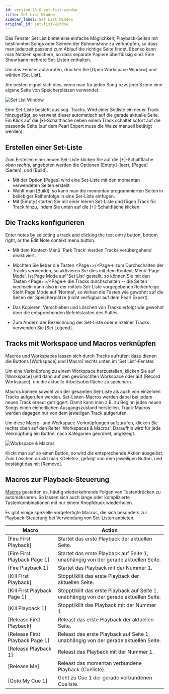 ```yaml
---
id: version-13.0-set-list-window
title: Set List Window
sidebar_label: Set List Window
original_id: set-list-window
---
```


Das Fenster Set List bietet eine einfache Möglichkeit, Playback-Seiten
mit bestimmten Songs oder Szenen der Bühnenshow zu verknüpfen, so dass
man jederzeit passend zum Ablauf die richtige Seite findet. Ebenso kann
man Notizen speichern, so dass separate Papiere überflüssig sind. Eine
Show kann mehrere Set-Listen enthalten.

[](https://youtu.be/VX5acUU-99M?t=20 "Set Lists")

Um das Fenster aufzurufen, drücken Sie \[Open Workspace Window\] und
wählen \[Set List\].

Am besten eignet sich dies, wenn man für jeden Song bzw. jede Szene
eine eigene Seite von Speicherplätzen verwendet.

![Set List Window](/docs/images/Set-List-Window.png)

Eine Set-Liste besteht aus sog. Tracks. Wird einer Setliste ein neuer
Track hinzugefügt, so verweist dieser automatisch auf die gerade
aktuelle Seite. Ein Klick auf die \[⏵\]-Schaltfläche neben einem
Track schaltet sofort auf die passende Seite (auf dem Pearl Expert muss
die Walze manuell betätigt werden).

Erstellen einer Set-Liste
-------------------------

Zum Erstellen einer neuen Set-Liste klicken Sie auf die
\[+\]-Schaltfläche *oben rechts*, angeboten werden die Optionen \[Empty\]
(leer), \[Pages\] (Seiten), und \[Build\]. 
-   Mit der Option \[Pages\] wird eine Set-Liste mit den momentan 
	verwendeten Seiten erstellt. 
-	Wählt man \[Build\], so kann man die momentan programmierten Seiten 
	in beliebiger Reihenfolge in eine Set-Liste einfügen. 
-   Mit \[Empty\] starten Sie mit einer leeren Set-Liste und fügen Track 
	für Track hinzu, indem Sie unten auf die \[+\]-Schaltfläche klicken.

Die Tracks konfigurieren
------------------------

Enter notes by selecting a track and clicking the text entry button,
bottom right, or the Edit Note context menu button.

-   Mit dem Kontext-Menü 'Park Track' werden Tracks vorübergehend
    deaktiviert.

-   Möchten Sie lieber die Tasten \<Page+\>/\<Page-\> zum Durchschalten
    der Tracks verwenden, so aktivieren Sie dies mit dem Kontext-Menü
    'Page Mode'. Ist Page Mode auf 'Set List' gestellt, so können Sie
    mit den Tasten \<Page+\>/\<Page-\> die Tracks durchschalten -- die
    Seiten wechseln dann also in der mittels Set-Liste vorgegebenen
    Reihenfolge. Steht Page Mode auf 'Normal', so wirken die Tasten wie
    gewohnt auf die Seiten der Speicherplätze (nicht verfügbar auf dem
    Pearl Expert).

-   Das Kopieren, Verschieben und Löschen von Tracks erfolgt wie gewohnt
    über die entsprechenden Befehlstasten des Pultes.

-   Zum Ändern der Bezeichnung der Set-Liste oder einzelner Tracks
    verwenden Sie \[Set Legend\].

Tracks mit Workspace und Macros verknüpfen
------------------------------------------

Macros und Workspaces lassen sich durch Tracks aufrufen: dazu dienen die
Buttons \[Workspace\] und \[Macro\] rechts unten im 'Set List'-Fenster.

Um eine Verknüpfung zu einem Workspace herzustellen, klicken Sie auf
\[Workspace\] und dann auf den gewünschten Workspace oder auf \[Record
Workspace\], um die aktuelle Arbeitsoberfläche zu speichern.

Macros können sowohl von der gesamten Set-Liste als auch von einzelnen
Tracks aufgerufen werden. Set-Listen-Macros werden dabei bei jedem neuen
Track erneut getriggert. Damit kann man z.B. zu Beginn jedes neuen Songs
einen einheitlichen Ausgangszustand herstellen. Track-Macros werden
dagegen nur von dem jeweiligen Track aufgerufen.

Um diese Macro- und Workspace-Verknüpfungen aufzurufen, klicken Sie
rechts oben auf den Reiter 'Workspaces & Macros'. Daraufhin wird für
jede Verknüpfung ein Button, nach Kategorien geordnet, angezeigt.

![Workspace & Macros](/docs/images/Workspace-Macros.png)

Klickt man auf so einen Button, so wird die entsprechende Aktion
ausgelöst. Zum Löschen drückt man \<Delete\>, gefolgt von dem jeweiligen
Button, und bestätigt das mit \[Remove\].

Macros zur Playback-Steuerung
-----------------------------

[Macros](../titan-basics/front-panel-buttons.md#key-macro-buttons)
gestatten es, häufig wiederkehrende Folgen von Tastendrücken zu
automatisieren. So lassen sich auch lange oder komplizierte 
Tastenkombinationen mit nur einem Knopfdruck wiederholen.

Es gibt einige spezielle vorgefertigte Macros, die sich besonders zur
Playback-Steuerung bei Verwendung von Set-Listen anbieten.

Macro | Action
------|-------
\[Fire First Playback\] | Startet das erste Playback der aktuellen Seite.
\[Fire First Playback Page 1\] | Startet das erste Playback auf Seite 1, unabhängig von der gerade aktuellen Seite.
\[Fire Playback 1\] | Startet das Playback mit der Nummer 1.
\[Kill First Playback\] | Stoppt/killt das erste Playback der aktuellen Seite.
\[Kill First Playback Page 1\] | Stoppt/killt das erste Playback auf Seite 1, unabhängig von der gerade aktuellen Seite.
\[Kill Playback 1\] | Stoppt/killt das Playback mit der Nummer 1.
\[Release First Playback\] | Releast das erste Playback der aktuellen Seite.
\[Release First Playback Page 1\] | Releast das erste Playback auf Seite 1, unabhängig von der gerade aktuellen Seite.
\[Release Playback 1\] | Releast das Playback mit der Nummer 1.
\[Release Me\] | Releast das momentan verbundene Playback (Cueliste).
\[Goto My Cue 1\] | Geht zu Cue 1 der gerade verbundenen Cueliste.
